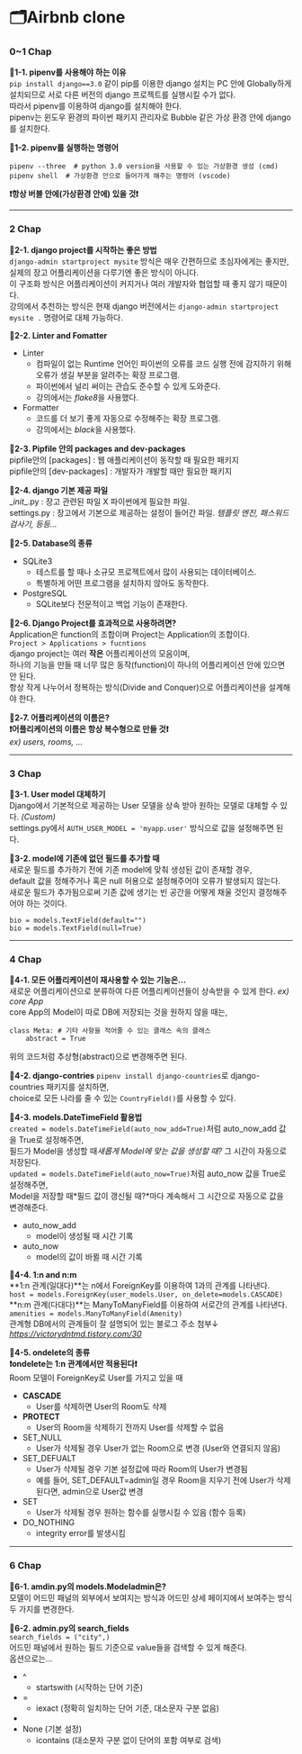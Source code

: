 # 🗂Airbnb clone  
  
  
### 0~1 Chap  
**🔹1-1. pipenv를 사용해야 하는 이유**  
`pip install django==3.0` 같이 pip를 이용한 django 설치는 PC 안에 Globally하게 설치되므로 서로 다른 버전의 django 프로젝트를 실행시킬 수가 없다.  
따라서 pipenv를 이용하여 django를 설치해야 한다.  
pipenv는 윈도우 환경의 파이썬 패키지 관리자로 Bubble 같은 가상 환경 안에 django를 설치한다.  
  
**🔹1-2. pipenv를 실행하는 명령어**  
```
pipenv --three  # python 3.0 version을 사용할 수 있는 가상환경 생성 (cmd)  
pipenv shell  # 가상환경 안으로 들어가게 해주는 명령어 (vscode)
```
**❗항상 버블 안에(가상환경 안에) 있을 것❗**  
  
---
  
  
### 2 Chap  
**🔹2-1. django project를 시작하는 좋은 방법**  
`django-admin startproject mysite` 방식은 매우 간편하므로 초심자에게는 좋지만,  
실제의 장고 어플리케이션을 다루기엔 좋은 방식이 아니다.  
이 구조화 방식은 어플리케이션이 커지거나 여러 개발자와 협업할 때 좋지 않기 때문이다.  
강의에서 추천하는 방식은 현재 django 버전에서는 `django-admin startproject mysite .` 명령어로 대체 가능하다.  
  
**🔹2-2. Linter and Fomatter**  
- Linter  
    - 컴파일이 없는 Runtime 언어인 파이썬의 오류를 코드 실행 전에 감지하기 위해 오류가 생길 부분을 알려주는 확장 프로그램. 
    - 파이썬에서 널리 써이는 관습도 준수할 수 있게 도와준다.  
    - 강의에서는 *flake8*을 사용했다.  
- Formatter  
    - 코드를 더 보기 좋게 자동으로 수정해주는 확장 프로그램.  
    - 강의에서는 *black*을 사용했다.  
  
**🔹2-3. Pipfile 안의 packages and dev-packages**  
pipfile안의 [packages] : 웹 애플리케이션이 동작할 때 필요한 패키지  
pipfile안의 [dev-packages] : 개발자가 개발할 때만 필요한 패키지  
  
**🔹2-4. django 기본 제공 파일**  
\__init__.py : 장고 관련된 파일 X 파이썬에게 필요한 파일.  
settings.py : 장고에서 기본으로 제공하는 설정이 들어간 파일. *템플릿 엔진, 패스워드 검사기, 등등...*  
  
**🔹2-5. Database의 종류**  
- SQLite3  
    - 테스트를 할 때나 소규모 프로젝트에서 많이 사용되는 데이터베이스.  
    - 특별하게 어떤 프로그램을 설치하지 않아도 동작한다.  
- PostgreSQL  
    - SQLite보다 전문적이고 백업 기능이 존재한다.  
  
**🔹2-6. Django Project를 효과적으로 사용하려면?**  
Application은 function의 조합이며 Project는 Application의 조합이다.  
`Project > Applications > fucntions`  
django project는 여러 **작은** 어플리케이션의 모음이며,  
하나의 기능을 만들 때 너무 많은 동작(function)이 하나의 어플리케이션 안에 있으면 안 된다.  
항상 작게 나누어서 정복하는 방식(Divide and Conquer)으로 어플리케이션을 설계해야 한다.  
  
**🔹2-7. 어플리케이션의 이름은?**  
**❗어플리케이션의 이름은 항상 복수형으로 만들 것❗**  
*ex) users, rooms, ...*  
  
---  
  
  
### 3 Chap  
**🔹3-1. User model 대체하기**  
Django에서 기본적으로 제공하는 User 모델을 상속 받아 원하는 모델로 대체할 수 있다. *(Custom)*  
settings.py에서 `AUTH_USER_MODEL = 'myapp.user'` 방식으로 값을 설정해주면 된다.  
  
**🔹3-2. model에 기존에 없던 필드를 추가할 때**  
새로운 필드를 추가하기 전에 기존 model에 맞춰 생성된 값이 존재할 경우,  
default 값을 정해주거나 혹은 null 허용으로 설정해주어야 오류가 발생되지 않는다.  
새로운 필드가 추가됨으로써 기존 값에 생기는 빈 공간을 어떻게 채울 것인지 결정해주어야 하는 것이다.  
```
bio = models.TextField(default="")
bio = models.TextField(null=True)
```  
---  
  
  
### 4 Chap  
**🔹4-1. 모든 어플리케이션이 재사용할 수 있는 기능은...**  
새로운 어플리케이션으로 분류하여 다른 어플리케이션들이 상속받을 수 있게 한다. *ex) core App*  
core App의 Model이 따로 DB에 저장되는 것을 원하지 않을 때는,  
```
class Meta: # 기타 사항을 적어줄 수 있는 클래스 속의 클래스
    abstract = True
```  
위의 코드처럼 추상형(abstract)으로 변경해주면 된다.  
  
**🔹4-2. django-contries** 
`pipenv install django-countries`로 django-countries 패키지를 설치하면,  
choice로 모든 나라를 줄 수 있는 `CountryField()`를 사용할 수 있다.  
  
**🔹4-3. models.DateTimeField 활용법**  
`created = models.DateTimeField(auto_now_add=True)`처럼 auto_now_add 값을 True로 설정해주면,  
필드가 Model을 생성할 때*새롭게 Model에 맞는 값을 생성할 때?* 그 시간이 자동으로 저장된다.  
`updated = models.DateTimeField(auto_now=True)`처럼 auto_now 값을 True로 설정해주면,  
Model을 저장할 때*필드 값이 갱신될 때?*마다 계속해서 그 시간으로 자동으로 값을 변경해준다.  
  
- auto_now_add  
    - model이 생성될 때 시간 기록  
- auto_now  
    - model의 값이 바뀔 때 시간 기록  
  
**🔹4-4. 1:n and n:m**  
**1:n 관계(일대다)**는 n에서 ForeignKey를 이용하여 1과의 관계를 나타낸다.  
`host = models.ForeignKey(user_models.User, on_delete=models.CASCADE)`  
**n:m 관계(다대다)**는 ManyToManyField를 이용하여 서로간의 관계를 나타낸다.  
`amenities = models.ManyToManyField(Amenity)`  
관계형 DB에서의 관계들이 잘 설명되어 있는 블로그 주소 첨부↓  
*https://victorydntmd.tistory.com/30*  
  
**🔹4-5. ondelete의 종류**  
**❗ondelete는 1:n 관계에서만 적용된다❗**  
Room 모델이 ForeignKey로 User를 가지고 있을 때  
- **CASCADE**
    - User를 삭제하면 User의 Room도 삭제
- **PROTECT**
    - User의 Room을 삭제하기 전까지 User를 삭제할 수 없음
- SET_NULL
    - User가 삭제될 경우 User가 없는 Room으로 변경 (User와 연결되지 않음)
- SET_DEFUALT
    - User가 삭제될 경우 기본 설정값에 따라 Room의 User가 변경됨
    - 예를 들어, SET_DEFAULT=admin일 경우 Room을 지우기 전에 User가 삭제된다면, admin으로 User값 변경
- SET
    - User가 삭제될 경우 원하는 함수를 실행시킬 수 있음 (함수 등록)
- DO_NOTHING
    - integrity error를 발생시킴
  
---  
  
### 6 Chap  
**🔹6-1. amdin.py의 models.Modeladmin은?**  
모델이 어드민 패널의 외부에서 보여지는 방식과 어드민 상세 페이지에서 보여주는 방식 두 가지를 변경한다.   

**🔹6-2. admin.py의 search_fields**  
`search_fields = ("city",)`  
어드민 패널에서 원하는 필드 기준으로 value들을 검색할 수 있게 해준다.  
옵션으로는...  
- ^
    - startswith (시작하는 단어 기준)
- =
    - iexact (정확히 일치하는 단어 기준, 대소문자 구분 없음)
-
- None (기본 설정)
    - icontains (대소문자 구분 없이 단어의 포함 여부로 검색)